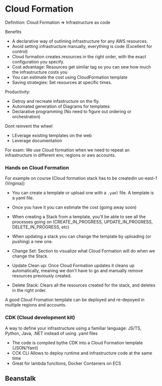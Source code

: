 # Cloud Formation

Definition: Cloud Formation => Infrastructure as code

Benefits
- A declarative way of outlining infrastructure for any AWS resources.
- Avoid setting infrastructure manually, everything is code (Excellent for control)
- Cloud formation creates resources in the right order, with the exact configuration you specify.
- Cost advantage: Resources get similar tag so you can sew how much the infrastructure costs you
- You can estimate the cost using CloudFormation template
- Saving strategies: Set resources at specific times.

Productivity:
- Detroy and recreate infastructure on the fly.
- Automated generation of Diagrams for templates
- Declarative programming (No need to figure out ordering or orchestration)

Dont reinvent the wheel
- LEverage existing templates on the web
- Leverage documentation

For exam: We use Cloud formation when we need to repeat an infrastructure in different env, regions or aws accounts.

### Hands on Cloud Formation
For example on course (Cloud formation stack has to be createdin us-east-1 (Virginia))

- You can create a template or upload one with a `.yaml` file. A template is a yaml file.
- Once you have it you can estimate the cost (going away soon)

- When creating a Stack from a template, you'll be able to see all the processes going on (CREATE_IN_PROGRESS, UPDATE_IN_PROGRESS, DELETE_IN_PROGRESS, etc)
- When updating a stack you can change the template by uploading (or pushing) a new one.
- Change Set: Section to visualize what Cloud Formation will do when we change the Stack.
- Update Clean up: Once Cloud Formation updates it cleans up automatically, meaning we don't have to go and manually remove resources previously created.
- Delete Stack: Clears all the resources created for the stack, and deletes in the right order.

A good Cloud Fromation template can be deployed and re-depoyed in multiple regions and accounts.

### CDK (Cloud development kit)

A way to define your infrastructure using a familiar language: JS/TS, Python, Java, .NET instead of using .yaml files
- The code is compiled bythe CDK into a Cloud Formation template (JSON/Yaml)
- CCK CLI Allows to deploy runtime and infrastructure code at the same time
- Great for lambda functions, Docker Containers on ECS

## Beanstalk